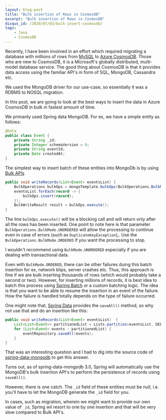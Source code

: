 ```yaml
---
layout: blog-post
title: "Bulk insertion of Rows in CosmosDB"
excerpt: "Bulk insertion of Rows in CosmosDB"
disqus_id: /2020/07/03/bulk-insert-cosmosdb/
tags:
    - Java
    - CosmosDB
---
```


Recently, I have been involved in an effort which required migrating a database with millions of rows from [MySQL](https://www.mysql.com/) to [Azure CosmosDB](https://azure.microsoft.com/en-us/services/cosmos-db/). Those who are new to CosmosDB, it is a Microsoft's globally distributed, multi-model database service. The good thing about CosmosDB is that it provides data access using the familiar API's in form of SQL, MongoDB, Cassandra etc.

We used the MongoDB driver for our use-case, so essentially it was a RDBMS to NOSQL migration.

In this post, we are going to look at the best ways to insert the data in Azure CosmosDB in bulk in fastest amount of time.

We primarily used Spring data MongoDB. For ex, we have a simple entity as follows:


```java
@Data
public class Event {
    private String _id;
    private Integer schemaVersion = 0;
    private String eventId;
    private Date createdAt;
}
```    

The simplest way to insert batch of these entities into MongoDb is by using  [Bulk APIs]()

```java
public void writeRecords(List<Event> eventsList) {
    BulkOperations bulkOps = mongoTemplate.bulkOps(BulkOperations.BulkMode.UNORDERED, Event.class);
    eventsList.forEach(record -> {
        bulkOps.insert(record);
    });
    BulkWriteResult result = bulkOps.execute();
}
```

The line `bulkOps.execute()` will be a blocking call and will return only after all the rows has been inserted. One point to note here is that parameter `BulkOperations.BulkMode.UNORDERED` will allow the processing to continue even in case of errors (such as `DuplicateKeyException`),. Use the `BulkOperations.BulkMode.ORDERED` if you want the processing to stop.

I wouldn't recommend using `BulkMode.UNORDERED` especially if you are dealing with transactional data.

Even with `BulkMode.ORDERED`, there can be other failures duing this batch insertion for ex, network blips, server crashes etc. Thus, this approach is fine if we are bulk inserting thousands of rows (which would probably take a second or two). However, for inserting millions of records, it is best idea to batch this process using [Spring Batch](https://spring.io/projects/spring-batch) or a custom batching logic. The idea is that you want to be able to resume the insertion in an event of the failure. How the failure is handled totally depends on the type of failure occurred.

One might note that, [Spring Data](https://docs.spring.io/spring-data/jpa/docs/current/reference/html/#reference) provides the `saveAll()` method, so why not use that and do an insertion like this:

```java
public void writeRecords(List<Event> eventsList)  {
    List<List<Event>> partitionedList = Lists.partition(eventsList, DEFAULT_BATCH_SIZE);
    for (List<Event> events : partitionedList) {
        eventRepository.saveAll(events);
    }
}
```

That was an interesting question and I had to dig into the source code of [spring-data-mongodb](https://github.com/spring-projects/spring-data-mongodb) to get this answer.  

Turns out, as of spring-data-mongodb 3.0, Spring will automatically use the MongoDB's bulk insertion API's to perform the persistence of records using `saveAll()`.  

However, there is one catch. The `_id` field of these entities must be null, i.e. you'll have to let the MongoDB generate the `_id` field for you.  

In cases, such as migration, wherein we might want to provide our own value of `_id`, Spring wil resort to one by one insertion and that will be very slow compared to Bulk API's.


